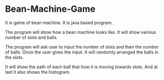 # Bean-Machine-Game

It is game of bean machine. It is java based program. 

The program will show how a bean machine looks like. It will show various number of slots and balls.

The program will ask user to input the number of slots and then the number of balls. Once the user gives the input. It will randomly arranged the balls in the slots.

It will show the path of each ball that how it is moving towards slots. And at last it also shows the histogram.
